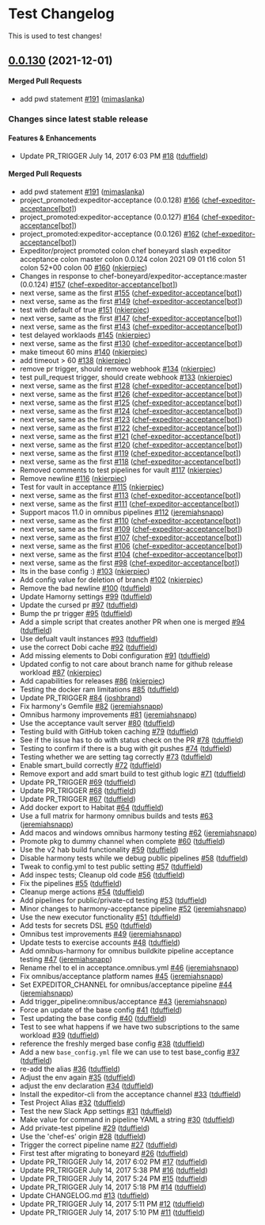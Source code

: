 # Test Changelog

This is used to test changes!

<!-- latest_release 0.0.130 -->
## [0.0.130](https://github.com/chef-boneyard/expeditor-acceptance/tree/0.0.130) (2021-12-01)

#### Merged Pull Requests
- add pwd statement [#191](https://github.com/chef-boneyard/expeditor-acceptance/pull/191) ([mimaslanka](https://github.com/mimaslanka))
<!-- latest_release -->

<!-- release_rollup since=latest_stable -->
### Changes since latest stable release

#### Features & Enhancements
- Update PR_TRIGGER July 14, 2017 6:03 PM [#18](https://github.com/chef/versioner-test/pull/18) ([tduffield](https://github.com/tduffield)) <!-- 0.0.20 -->

#### Merged Pull Requests
- add pwd statement [#191](https://github.com/chef-boneyard/expeditor-acceptance/pull/191) ([mimaslanka](https://github.com/mimaslanka)) <!-- 0.0.130 -->
- project_promoted:expeditor-acceptance (0.0.128) [#166](https://github.com/chef-boneyard/expeditor-acceptance/pull/166) ([chef-expeditor-acceptance[bot]](https://github.com/chef-expeditor-acceptance[bot])) <!-- 0.0.129 -->
- project_promoted:expeditor-acceptance (0.0.127) [#164](https://github.com/chef-boneyard/expeditor-acceptance/pull/164) ([chef-expeditor-acceptance[bot]](https://github.com/chef-expeditor-acceptance[bot])) <!-- 0.0.128 -->
- project_promoted:expeditor-acceptance (0.0.126) [#162](https://github.com/chef-boneyard/expeditor-acceptance/pull/162) ([chef-expeditor-acceptance[bot]](https://github.com/chef-expeditor-acceptance[bot])) <!-- 0.0.127 -->
- Expeditor/project promoted colon chef boneyard slash expeditor acceptance colon master colon 0.0.124 colon 2021 09 01 t16 colon 51 colon 52+00 colon 00 [#160](https://github.com/chef-boneyard/expeditor-acceptance/pull/160) ([nkierpiec](https://github.com/nkierpiec)) <!-- 0.0.126 -->
- Changes in response to chef-boneyard/expeditor-acceptance:master (0.0.124) [#157](https://github.com/chef-boneyard/expeditor-acceptance/pull/157) ([chef-expeditor-acceptance[bot]](https://github.com/chef-expeditor-acceptance[bot])) <!-- 0.0.125 -->
- next verse, same as the first [#155](https://github.com/chef-boneyard/expeditor-acceptance/pull/155) ([chef-expeditor-acceptance[bot]](https://github.com/chef-expeditor-acceptance[bot])) <!-- 0.0.124 -->
- next verse, same as the first [#149](https://github.com/chef-boneyard/expeditor-acceptance/pull/149) ([chef-expeditor-acceptance[bot]](https://github.com/chef-expeditor-acceptance[bot])) <!-- 0.0.122 -->
- test with default of true [#151](https://github.com/chef-boneyard/expeditor-acceptance/pull/151) ([nkierpiec](https://github.com/nkierpiec)) <!-- 0.0.121 -->
- next verse, same as the first [#147](https://github.com/chef-boneyard/expeditor-acceptance/pull/147) ([chef-expeditor-acceptance[bot]](https://github.com/chef-expeditor-acceptance[bot])) <!-- 0.0.120 -->
- next verse, same as the first [#143](https://github.com/chef-boneyard/expeditor-acceptance/pull/143) ([chef-expeditor-acceptance[bot]](https://github.com/chef-expeditor-acceptance[bot])) <!-- 0.0.119 -->
- test delayed worklaods [#145](https://github.com/chef-boneyard/expeditor-acceptance/pull/145) ([nkierpiec](https://github.com/nkierpiec)) <!-- 0.0.118 -->
- next verse, same as the first [#130](https://github.com/chef-boneyard/expeditor-acceptance/pull/130) ([chef-expeditor-acceptance[bot]](https://github.com/chef-expeditor-acceptance[bot])) <!-- 0.0.117 -->
- make timeout 60 mins [#140](https://github.com/chef-boneyard/expeditor-acceptance/pull/140) ([nkierpiec](https://github.com/nkierpiec)) <!-- 0.0.116 -->
- add timeout &gt; 60 [#138](https://github.com/chef-boneyard/expeditor-acceptance/pull/138) ([nkierpiec](https://github.com/nkierpiec)) <!-- 0.0.115 -->
- remove pr trigger, should remove webhook [#134](https://github.com/chef-boneyard/expeditor-acceptance/pull/134) ([nkierpiec](https://github.com/nkierpiec)) <!-- 0.0.114 -->
- test pull_request trigger, should create webhook [#133](https://github.com/chef-boneyard/expeditor-acceptance/pull/133) ([nkierpiec](https://github.com/nkierpiec)) <!-- 0.0.113 -->
- next verse, same as the first [#128](https://github.com/chef-boneyard/expeditor-acceptance/pull/128) ([chef-expeditor-acceptance[bot]](https://github.com/chef-expeditor-acceptance[bot])) <!-- 0.0.112 -->
- next verse, same as the first [#126](https://github.com/chef-boneyard/expeditor-acceptance/pull/126) ([chef-expeditor-acceptance[bot]](https://github.com/chef-expeditor-acceptance[bot])) <!-- 0.0.111 -->
- next verse, same as the first [#125](https://github.com/chef-boneyard/expeditor-acceptance/pull/125) ([chef-expeditor-acceptance[bot]](https://github.com/chef-expeditor-acceptance[bot])) <!-- 0.0.110 -->
- next verse, same as the first [#124](https://github.com/chef-boneyard/expeditor-acceptance/pull/124) ([chef-expeditor-acceptance[bot]](https://github.com/chef-expeditor-acceptance[bot])) <!-- 0.0.109 -->
- next verse, same as the first [#123](https://github.com/chef-boneyard/expeditor-acceptance/pull/123) ([chef-expeditor-acceptance[bot]](https://github.com/chef-expeditor-acceptance[bot])) <!-- 0.0.108 -->
- next verse, same as the first [#122](https://github.com/chef-boneyard/expeditor-acceptance/pull/122) ([chef-expeditor-acceptance[bot]](https://github.com/chef-expeditor-acceptance[bot])) <!-- 0.0.107 -->
- next verse, same as the first [#121](https://github.com/chef-boneyard/expeditor-acceptance/pull/121) ([chef-expeditor-acceptance[bot]](https://github.com/chef-expeditor-acceptance[bot])) <!-- 0.0.106 -->
- next verse, same as the first [#120](https://github.com/chef-boneyard/expeditor-acceptance/pull/120) ([chef-expeditor-acceptance[bot]](https://github.com/chef-expeditor-acceptance[bot])) <!-- 0.0.105 -->
- next verse, same as the first [#119](https://github.com/chef-boneyard/expeditor-acceptance/pull/119) ([chef-expeditor-acceptance[bot]](https://github.com/chef-expeditor-acceptance[bot])) <!-- 0.0.104 -->
- next verse, same as the first [#118](https://github.com/chef-boneyard/expeditor-acceptance/pull/118) ([chef-expeditor-acceptance[bot]](https://github.com/chef-expeditor-acceptance[bot])) <!-- 0.0.103 -->
- Removed comments to test pipelines for vault [#117](https://github.com/chef-boneyard/expeditor-acceptance/pull/117) ([nkierpiec](https://github.com/nkierpiec)) <!-- 0.0.102 -->
- Remove newline [#116](https://github.com/chef-boneyard/expeditor-acceptance/pull/116) ([nkierpiec](https://github.com/nkierpiec)) <!-- 0.0.101 -->
- Test for vault in acceptance [#115](https://github.com/chef-boneyard/expeditor-acceptance/pull/115) ([nkierpiec](https://github.com/nkierpiec)) <!-- 0.0.100 -->
- next verse, same as the first [#113](https://github.com/chef-boneyard/expeditor-acceptance/pull/113) ([chef-expeditor-acceptance[bot]](https://github.com/chef-expeditor-acceptance[bot])) <!-- 0.0.99 -->
- next verse, same as the first [#111](https://github.com/chef-boneyard/expeditor-acceptance/pull/111) ([chef-expeditor-acceptance[bot]](https://github.com/chef-expeditor-acceptance[bot])) <!-- 0.0.98 -->
- Support macos 11.0 in omnibus pipelines [#112](https://github.com/chef-boneyard/expeditor-acceptance/pull/112) ([jeremiahsnapp](https://github.com/jeremiahsnapp)) <!-- 0.0.97 -->
- next verse, same as the first [#110](https://github.com/chef-boneyard/expeditor-acceptance/pull/110) ([chef-expeditor-acceptance[bot]](https://github.com/chef-expeditor-acceptance[bot])) <!-- 0.0.96 -->
- next verse, same as the first [#109](https://github.com/chef-boneyard/expeditor-acceptance/pull/109) ([chef-expeditor-acceptance[bot]](https://github.com/chef-expeditor-acceptance[bot])) <!-- 0.0.95 -->
- next verse, same as the first [#107](https://github.com/chef-boneyard/expeditor-acceptance/pull/107) ([chef-expeditor-acceptance[bot]](https://github.com/chef-expeditor-acceptance[bot])) <!-- 0.0.94 -->
- next verse, same as the first [#106](https://github.com/chef-boneyard/expeditor-acceptance/pull/106) ([chef-expeditor-acceptance[bot]](https://github.com/chef-expeditor-acceptance[bot])) <!-- 0.0.93 -->
- next verse, same as the first [#104](https://github.com/chef-boneyard/expeditor-acceptance/pull/104) ([chef-expeditor-acceptance[bot]](https://github.com/chef-expeditor-acceptance[bot])) <!-- 0.0.92 -->
- next verse, same as the first [#98](https://github.com/chef-boneyard/expeditor-acceptance/pull/98) ([chef-expeditor-acceptance[bot]](https://github.com/chef-expeditor-acceptance[bot])) <!-- 0.0.91 -->
- Its in the base config :) [#103](https://github.com/chef-boneyard/expeditor-acceptance/pull/103) ([nkierpiec](https://github.com/nkierpiec)) <!-- 0.0.90 -->
- Add config value for deletion of branch [#102](https://github.com/chef-boneyard/expeditor-acceptance/pull/102) ([nkierpiec](https://github.com/nkierpiec)) <!-- 0.0.89 -->
- Remove the bad newline [#100](https://github.com/chef-boneyard/expeditor-acceptance/pull/100) ([tduffield](https://github.com/tduffield)) <!-- 0.0.88 -->
- Update Hamorny settings [#99](https://github.com/chef-boneyard/expeditor-acceptance/pull/99) ([tduffield](https://github.com/tduffield)) <!-- 0.0.87 -->
- Update the cursed pr [#97](https://github.com/chef-boneyard/expeditor-acceptance/pull/97) ([tduffield](https://github.com/tduffield)) <!-- 0.0.86 -->
- Bump the pr trigger [#95](https://github.com/chef-boneyard/expeditor-acceptance/pull/95) ([tduffield](https://github.com/tduffield)) <!-- 0.0.85 -->
- Add a simple script that creates another PR when one is merged [#94](https://github.com/chef-boneyard/expeditor-acceptance/pull/94) ([tduffield](https://github.com/tduffield)) <!-- 0.0.84 -->
- Use defualt vault instances [#93](https://github.com/chef-boneyard/expeditor-acceptance/pull/93) ([tduffield](https://github.com/tduffield)) <!-- 0.0.83 -->
- use the correct Dobi cache [#92](https://github.com/chef-boneyard/expeditor-acceptance/pull/92) ([tduffield](https://github.com/tduffield)) <!-- 0.0.82 -->
- Add missing elements to Dobi configuration [#91](https://github.com/chef-boneyard/expeditor-acceptance/pull/91) ([tduffield](https://github.com/tduffield)) <!-- 0.0.81 -->
- Updated config to not care about branch name for github release workload [#87](https://github.com/chef-boneyard/expeditor-acceptance/pull/87) ([nkierpiec](https://github.com/nkierpiec)) <!-- 0.0.80 -->
- Add capabilities for releases [#86](https://github.com/chef-boneyard/expeditor-acceptance/pull/86) ([nkierpiec](https://github.com/nkierpiec)) <!-- 0.0.79 -->
- Testing the docker ram limitations [#85](https://github.com/chef-boneyard/expeditor-acceptance/pull/85) ([tduffield](https://github.com/tduffield)) <!-- 0.0.78 -->
- Update PR_TRIGGER [#84](https://github.com/chef-boneyard/expeditor-acceptance/pull/84) ([joshbrand](https://github.com/joshbrand)) <!-- 0.0.77 -->
- Fix harmony&#39;s Gemfile [#82](https://github.com/chef-boneyard/expeditor-acceptance/pull/82) ([jeremiahsnapp](https://github.com/jeremiahsnapp)) <!-- 0.0.76 -->
- Omnibus harmony improvements [#81](https://github.com/chef-boneyard/expeditor-acceptance/pull/81) ([jeremiahsnapp](https://github.com/jeremiahsnapp)) <!-- 0.0.75 -->
- Use the acceptance vault server [#80](https://github.com/chef-boneyard/expeditor-acceptance/pull/80) ([tduffield](https://github.com/tduffield)) <!-- 0.0.74 -->
- Testing build with GitHub token caching [#79](https://github.com/chef-boneyard/expeditor-acceptance/pull/79) ([tduffield](https://github.com/tduffield)) <!-- 0.0.73 -->
- See if the issue has to do with status check on the PR [#78](https://github.com/chef-boneyard/expeditor-acceptance/pull/78) ([tduffield](https://github.com/tduffield)) <!-- 0.0.72 -->
- Testing to confirm if there is a bug with git pushes [#74](https://github.com/chef-boneyard/expeditor-acceptance/pull/74) ([tduffield](https://github.com/tduffield)) <!-- 0.0.71 -->
- Testing whether we are setting tag correctly [#73](https://github.com/chef-boneyard/expeditor-acceptance/pull/73) ([tduffield](https://github.com/tduffield)) <!-- 0.0.70 -->
- Enable smart_build correctly [#72](https://github.com/chef-boneyard/expeditor-acceptance/pull/72) ([tduffield](https://github.com/tduffield)) <!-- 0.0.69 -->
- Remove export and add smart build to test github logic [#71](https://github.com/chef-boneyard/expeditor-acceptance/pull/71) ([tduffield](https://github.com/tduffield)) <!-- 0.0.68 -->
- Update PR_TRIGGER [#69](https://github.com/chef-boneyard/expeditor-acceptance/pull/69) ([tduffield](https://github.com/tduffield)) <!-- 0.0.67 -->
- Update PR_TRIGGER [#68](https://github.com/chef-boneyard/expeditor-acceptance/pull/68) ([tduffield](https://github.com/tduffield)) <!-- 0.0.66 -->
- Update PR_TRIGGER [#67](https://github.com/chef-boneyard/expeditor-acceptance/pull/67) ([tduffield](https://github.com/tduffield)) <!-- 0.0.65 -->
- Add docker export to Habitat [#64](https://github.com/chef-boneyard/expeditor-acceptance/pull/64) ([tduffield](https://github.com/tduffield)) <!-- 0.0.64 -->
- Use a full matrix for harmony omnibus builds and tests [#63](https://github.com/chef-boneyard/expeditor-acceptance/pull/63) ([jeremiahsnapp](https://github.com/jeremiahsnapp)) <!-- 0.0.63 -->
- Add macos and windows omnibus harmony testing [#62](https://github.com/chef-boneyard/expeditor-acceptance/pull/62) ([jeremiahsnapp](https://github.com/jeremiahsnapp)) <!-- 0.0.62 -->
- Promote pkg to dummy channel when complete [#60](https://github.com/chef-boneyard/expeditor-acceptance/pull/60) ([tduffield](https://github.com/tduffield)) <!-- 0.0.61 -->
- Use the v2 hab build functionality [#59](https://github.com/chef-boneyard/expeditor-acceptance/pull/59) ([tduffield](https://github.com/tduffield)) <!-- 0.0.60 -->
- Disable harmony tests while we debug public pipelines [#58](https://github.com/chef-boneyard/expeditor-acceptance/pull/58) ([tduffield](https://github.com/tduffield)) <!-- 0.0.54 -->
- Tweak to config.yml to test public setting [#57](https://github.com/chef-boneyard/expeditor-acceptance/pull/57) ([tduffield](https://github.com/tduffield)) <!-- 0.0.52 -->
- Add inspec tests; Cleanup old code [#56](https://github.com/chef-boneyard/expeditor-acceptance/pull/56) ([tduffield](https://github.com/tduffield)) <!-- 0.0.51 -->
- Fix the pipelines [#55](https://github.com/chef-boneyard/expeditor-acceptance/pull/55) ([tduffield](https://github.com/tduffield)) <!-- 0.0.50 -->
- Cleanup merge actions [#54](https://github.com/chef-boneyard/expeditor-acceptance/pull/54) ([tduffield](https://github.com/tduffield)) <!-- 0.0.49 -->
- Add pipelines for public/private-cd testing [#53](https://github.com/chef-boneyard/expeditor-acceptance/pull/53) ([tduffield](https://github.com/tduffield)) <!-- 0.0.48 -->
- Minor changes to harmony-acceptance pipeline [#52](https://github.com/chef-boneyard/expeditor-acceptance/pull/52) ([jeremiahsnapp](https://github.com/jeremiahsnapp)) <!-- 0.0.47 -->
- Use the new executor functionality [#51](https://github.com/chef-boneyard/expeditor-acceptance/pull/51) ([tduffield](https://github.com/tduffield)) <!-- 0.0.46 -->
- Add tests for secrets DSL [#50](https://github.com/chef-boneyard/expeditor-acceptance/pull/50) ([tduffield](https://github.com/tduffield)) <!-- 0.0.45 -->
- Omnibus test improvements [#49](https://github.com/chef-boneyard/expeditor-acceptance/pull/49) ([jeremiahsnapp](https://github.com/jeremiahsnapp)) <!-- 0.0.44 -->
- Update tests to exercise accounts [#48](https://github.com/chef-boneyard/expeditor-acceptance/pull/48) ([tduffield](https://github.com/tduffield)) <!-- 0.0.43 -->
- Add omnibus-harmony for omnibus buildkite pipeline acceptance testing [#47](https://github.com/chef-boneyard/expeditor-acceptance/pull/47) ([jeremiahsnapp](https://github.com/jeremiahsnapp)) <!-- 0.0.42 -->
- Rename rhel to el in acceptance.omnibus.yml [#46](https://github.com/chef-boneyard/expeditor-acceptance/pull/46) ([jeremiahsnapp](https://github.com/jeremiahsnapp)) <!-- 0.0.41 -->
- Fix omnibus/acceptance platform names [#45](https://github.com/chef-boneyard/expeditor-acceptance/pull/45) ([jeremiahsnapp](https://github.com/jeremiahsnapp)) <!-- 0.0.40 -->
- Set EXPEDITOR_CHANNEL for omnibus/acceptance pipeline [#44](https://github.com/chef-boneyard/expeditor-acceptance/pull/44) ([jeremiahsnapp](https://github.com/jeremiahsnapp)) <!-- 0.0.39 -->
- Add trigger_pipeline:omnibus/acceptance [#43](https://github.com/chef-boneyard/expeditor-acceptance/pull/43) ([jeremiahsnapp](https://github.com/jeremiahsnapp)) <!-- 0.0.38 -->
- Force an update of the base config [#41](https://github.com/chef-boneyard/expeditor-acceptance/pull/41) ([tduffield](https://github.com/tduffield)) <!-- 0.0.37 -->
- Test updating the base config [#40](https://github.com/chef-boneyard/expeditor-acceptance/pull/40) ([tduffield](https://github.com/tduffield)) <!-- 0.0.36 -->
- Test to see what happens if we have two subscriptions to the same workload [#39](https://github.com/chef-boneyard/expeditor-acceptance/pull/39) ([tduffield](https://github.com/tduffield)) <!-- 0.0.35 -->
- reference the freshly merged base config [#38](https://github.com/chef-boneyard/expeditor-acceptance/pull/38) ([tduffield](https://github.com/tduffield)) <!-- 0.0.34 -->
- Add a new `base_config.yml` file we can use to test base_config [#37](https://github.com/chef-boneyard/expeditor-acceptance/pull/37) ([tduffield](https://github.com/tduffield)) <!-- 0.0.33 -->
- re-add the alias [#36](https://github.com/chef-boneyard/expeditor-acceptance/pull/36) ([tduffield](https://github.com/tduffield)) <!-- 0.0.32 -->
- Adjust the env again [#35](https://github.com/chef-boneyard/expeditor-acceptance/pull/35) ([tduffield](https://github.com/tduffield)) <!-- 0.0.31 -->
- adjust the env declaration [#34](https://github.com/chef-boneyard/expeditor-acceptance/pull/34) ([tduffield](https://github.com/tduffield)) <!-- 0.0.30 -->
- Install the expeditor-cli from the acceptance channel [#33](https://github.com/chef-boneyard/expeditor-acceptance/pull/33) ([tduffield](https://github.com/tduffield)) <!-- 0.0.29 -->
- Test Project Alias [#32](https://github.com/chef-boneyard/expeditor-acceptance/pull/32) ([tduffield](https://github.com/tduffield)) <!-- 0.0.28 -->
- Test the new Slack App settings [#31](https://github.com/chef-boneyard/expeditor-acceptance/pull/31) ([tduffield](https://github.com/tduffield)) <!-- 0.0.27 -->
- Make value for command in pipeline YAML a string [#30](https://github.com/chef-boneyard/expeditor-acceptance/pull/30) ([tduffield](https://github.com/tduffield)) <!-- 0.0.26 -->
- Add private-test pipeline [#29](https://github.com/chef-boneyard/expeditor-acceptance/pull/29) ([tduffield](https://github.com/tduffield)) <!-- 0.0.25 -->
- Use the &#39;chef-es&#39; origin [#28](https://github.com/chef-boneyard/expeditor-acceptance/pull/28) ([tduffield](https://github.com/tduffield)) <!-- 0.0.24 -->
- Trigger the correct pipeline name [#27](https://github.com/chef-boneyard/expeditor-acceptance/pull/27) ([tduffield](https://github.com/tduffield)) <!-- 0.0.23 -->
- First test after migrating to boneyard [#26](https://github.com/chef-boneyard/expeditor-acceptance/pull/26) ([tduffield](https://github.com/tduffield)) <!-- 0.0.22 -->
- Update PR_TRIGGER July 14, 2017 6:02 PM [#17](https://github.com/chef/versioner-test/pull/17) ([tduffield](https://github.com/tduffield)) <!-- 0.0.19 -->
- Update PR_TRIGGER July 14, 2017 5:38 PM [#16](https://github.com/chef/versioner-test/pull/16) ([tduffield](https://github.com/tduffield)) <!-- 0.0.18 -->
- Update PR_TRIGGER July 14, 2017 5:24 PM [#15](https://github.com/chef/versioner-test/pull/15) ([tduffield](https://github.com/tduffield)) <!-- 0.0.17 -->
- Update PR_TRIGGER July 14, 2017 5:18 PM [#14](https://github.com/chef/versioner-test/pull/14) ([tduffield](https://github.com/tduffield)) <!-- 0.0.16 -->
- Update CHANGELOG.md [#13](https://github.com/chef/versioner-test/pull/13) ([tduffield](https://github.com/tduffield)) <!-- 0.0.15 -->
- Update PR_TRIGGER July 14, 2017 5:11 PM [#12](https://github.com/chef/versioner-test/pull/12) ([tduffield](https://github.com/tduffield)) <!-- 0.0.14 -->
- Update PR_TRIGGER July 14, 2017 5:10 PM [#11](https://github.com/chef/versioner-test/pull/11) ([tduffield](https://github.com/tduffield)) <!-- 0.0.13 -->
<!-- release_rollup -->